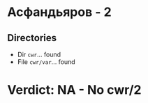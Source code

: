 # Асфандьяров - 2
## Directories
- Dir `cwr`... found
- File `cwr/var`... found
# Verdict: **NA** - No cwr/2
